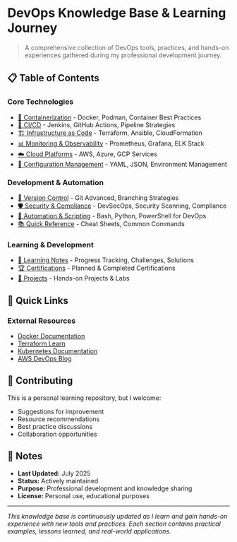 # DevOps Knowledge Base & Learning Journey

> A comprehensive collection of DevOps tools, practices, and hands-on experiences gathered during my professional development journey.

## 📋 Table of Contents

### Core Technologies
- [🐳 Containerization](docs/containerization.md) - Docker, Podman, Container Best Practices
- [🔄 CI/CD](docs/cicd.md) - Jenkins, GitHub Actions, Pipeline Strategies
- [🏗️ Infrastructure as Code](docs/infrastructure-as-code.md) - Terraform, Ansible, CloudFormation
- [📊 Monitoring & Observability](docs/monitoring.md) - Prometheus, Grafana, ELK Stack
- [☁️ Cloud Platforms](docs/cloud-platforms.md) - AWS, Azure, GCP Services
- [🔧 Configuration Management](docs/configuration-management.md) - YAML, JSON, Environment Management

### Development & Automation
- [🔀 Version Control](docs/version-control.md) - Git Advanced, Branching Strategies
- [🛡️ Security & Compliance](docs/security.md) - DevSecOps, Security Scanning, Compliance
- [🎯 Automation & Scripting](docs/automation.md) - Bash, Python, PowerShell for DevOps
- [📚 Quick Reference](docs/quick-reference.md) - Cheat Sheets, Common Commands

### Learning & Development
- [📖 Learning Notes](docs/learning-notes.md) - Progress Tracking, Challenges, Solutions
- [🏆 Certifications](docs/certifications.md) - Planned & Completed Certifications
- [🚀 Projects](docs/projects.md) - Hands-on Projects & Labs

## 🔗 Quick Links

### External Resources
- [Docker Documentation](https://docs.docker.com/)
- [Terraform Learn](https://learn.hashicorp.com/terraform)
- [Kubernetes Documentation](https://kubernetes.io/docs/)
- [AWS DevOps Blog](https://aws.amazon.com/blogs/devops/)

## 🤝 Contributing

This is a personal learning repository, but I welcome:
- Suggestions for improvement
- Resource recommendations
- Best practice discussions
- Collaboration opportunities

## 📝 Notes

- **Last Updated:** July 2025
- **Status:** Actively maintained
- **Purpose:** Professional development and knowledge sharing
- **License:** Personal use, educational purposes

---

*This knowledge base is continuously updated as I learn and gain hands-on experience with new tools and practices. Each section contains practical examples, lessons learned, and real-world applications.*